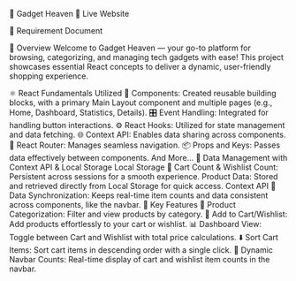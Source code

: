 🌌 Gadget Heaven
🚀 Live Website

📄 Requirement Document

🌟 Overview
Welcome to Gadget Heaven — your go-to platform for browsing, categorizing, and managing tech gadgets with ease! This project showcases essential React concepts to deliver a dynamic, user-friendly shopping experience.

⚛️ React Fundamentals Utilized
🔨 Components: Created reusable building blocks, with a primary Main Layout component and multiple pages (e.g., Home, Dashboard, Statistics, Details).
🎛️ Event Handling: Integrated for handling button interactions.
⚙️ React Hooks: Utilized for state management and data fetching.
🌐 Context API: Enables data sharing across components.
🧭 React Router: Manages seamless navigation.
📦 Props and Keys: Passes data effectively between components.
And More...
💾 Data Management with Context API & Local Storage
Local Storage 📂
Cart Count & Wishlist Count: Persistent across sessions for a smooth experience.
Product Data: Stored and retrieved directly from Local Storage for quick access.
Context API 🔗
Data Synchronization: Keeps real-time item counts and data consistent across components, like the navbar.
🌟 Key Features
📁 Product Categorization: Filter and view products by category.
🛒 Add to Cart/Wishlist: Add products effortlessly to your cart or wishlist.
📊 Dashboard View: Toggle between Cart and Wishlist with total price calculations.
⬇️ Sort Cart Items: Sort cart items in descending order with a single click.
🔢 Dynamic Navbar Counts: Real-time display of cart and wishlist item counts in the navbar.